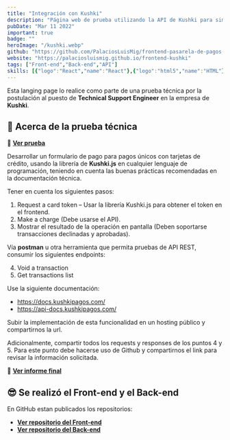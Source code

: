 ```yaml
---
title: "Integración con Kushki"
description: "Página web de prueba utilizando la API de Kushki para simular una parasela de pagos con tarjeta de crédito."
pubDate: "Mar 11 2022"
important: true
badge: ""
heroImage: "/kushki.webp"
github: "https://github.com/PalaciosLuisMig/frontend-pasarela-de-pagos-con-kushki"
website: "https://palaciosluismig.github.io/frontend-kushki"
tags: ["Front-end","Back-end","API"]
skills: [{"logo":"React","name":"React"},{"logo":"html5","name":"HTML"},{"logo":"css3","name":"CSS"},{"logo":"javascript","name":"JavaScript"},{"logo":"git","name":"Git"},{"logo":"github","name":"GitHub"},{"logo":"githubpages","name":"GitHub Pages"}]
---
```


Esta langing page lo realice como parte de una prueba técnica por la postulación al puesto de **Technical Support Engineer** en la empresa de **Kushki**.

## 🚀 Acerca de la prueba técnica

📝 **<a href="https://drive.google.com/file/d/1oIbn9GXt1UFijWWjn4ek6qqA6csG4AR_/view?usp=sharing" target="_blank">Ver prueba</a>**


Desarrollar un formulario de pago para pagos únicos con tarjetas de crédito, usando la librería de **Kushki.js** en cualquier lenguaje de programación, teniendo
en cuenta las buenas prácticas recomendadas en la documentación técnica.

Tener en cuenta los siguientes pasos:

1. Request a card token – Usar la librería Kushki.js para obtener el token en el frontend.
2. Make a charge (Debe usarse el API).
3. Mostrar el resultado de la operación en pantalla (Deben soportarse transacciones declinadas y aprobadas).

Vía **postman** u otra herramienta que permita pruebas de API REST, consumir los siguientes endpoints:

4. Void a transaction
5. Get transactions list

Use la siguiente documentación:
- https://docs.kushkipagos.com/
- https://api-docs.kushkipagos.com/

Subir la implementación de esta funcionalidad en un hosting público y compartirnos la url.

Adicionalmente, compartir todos los requests y responses de los puntos 4 y 5. Para este punto debe hacerse uso de Github y compartirnos el link para revisar la información solicitada.

📄 **<a href="https://drive.google.com/file/d/1tUbg1Ggmzfb7zaSEuSLucgYrXLnKDJzk/view?usp=drive_link" target="_blank">Ver informe final</a>**


## 😎 Se realizó el Front-end y el Back-end

En GitHub estan publicados los repositorios:
- **<a href="https://github.com/PalaciosLuisMig/frontend-pasarela-de-pagos-con-kushki" target="_blank">Ver repositorio del Front-end</a>**
- **<a href="https://github.com/PalaciosLuisMig/backend-pasarela-de-pagos-con-kushki" target="_blank">Ver repositorio del Back-end</a>**



<!-- <iframe src="https://drive.google.com/file/d/1tUbg1Ggmzfb7zaSEuSLucgYrXLnKDJzk/preview" width="640" height="300" allow="autoplay"></iframe> -->
